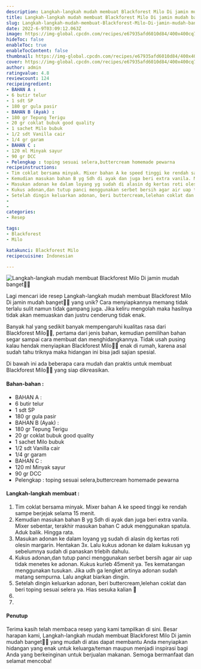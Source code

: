 ```yaml
---
description: Langkah-langkah mudah membuat Blackforest Milo Di jamin mudah banget"
title: Langkah-langkah mudah membuat Blackforest Milo Di jamin mudah banget
slug: Langkah-langkah-mudah-membuat-Blackforest-Milo-Di-jamin-mudah-banget
date: 2022-6-9T03:09:12.063Z
image: https://img-global.cpcdn.com/recipes/e67935afd6010d84/400x400cq70/photo.jpg
hideToc: false
enableToc: true
enableTocContent: false
thumbnail: https://img-global.cpcdn.com/recipes/e67935afd6010d84/400x400cq70/photo.jpg
cover: https://img-global.cpcdn.com/recipes/e67935afd6010d84/400x400cq70/photo.jpg
author: admin
ratingvalue: 4.8
reviewcount: 124
recipeingredient:
- BAHAN A :
- 6 butir telur
- 1 sdt SP
- 180 gr gula pasir
- BAHAN B (Ayak) :
- 180 gr Tepung Terigu
- 20 gr coklat bubuk good quality
- 1 sachet Milo bubuk
- 1/2 sdt Vanilla cair
- 1/4 gr garam
- BAHAN C :
- 120 ml Minyak sayur
- 90 gr DCC
- Pelengkap : toping sesuai selera,buttercream homemade pewarna
recipeinstructions:
- Tim coklat bersama minyak. Mixer bahan A ke speed tinggi ke rendah sampe berjejak selama 15 menit.
- Kemudian masukan bahan B yg Sdh di ayak dan juga beri extra vanila. Mixer sebentar, terakhir masukan bahan C aduk menggunakan spatula. Aduk balik. Hingga rata.
- Masukan adonan ke dalam loyang yg sudah di alasin dg kertas roti olesin margarin. Hentakan 3x. Lalu kukus adonan ke dalam kukusan yg sebelumnya sudah di panaskan trlebih dahulu.
- Kukus adonan,dan tutup panci menggunakan serbet bersih agar air uap tidak menetes ke adonan. Kukus kurleb 45menit ya. Tes kematangan menggunakan tusukan. Jika udh ga lengket artinya adonan sudah matang sempurna. Lalu angkat biarkan dingin.
- Setelah dingin keluarkan adonan, beri buttercream,lelehan coklat dan beri toping sesuai selera ya. Hias sesuka kalian 🥰
- 
- 
categories:
- Resep

tags:
- Blackforest
- Milo

katakunci: Blackforest Milo
recipecuisine: Indonesian

---
```


![Langkah-langkah mudah membuat Blackforest Milo Di jamin mudah banget👩‍🍳](https://img-global.cpcdn.com/recipes/e67935afd6010d84/400x400cq70/photo.jpg)

Lagi mencari ide resep Langkah-langkah mudah membuat Blackforest Milo Di jamin mudah banget👩‍🍳 yang unik? Cara menyiapkannya memang tidak terlalu sulit namun tidak gampang juga. Jika keliru mengolah maka hasilnya tidak akan memuaskan dan justru cenderung tidak enak.

Banyak hal yang sedikit banyak mempengaruhi kualitas rasa dari Blackforest Milo👩‍🍳, pertama dari jenis bahan, kemudian pemilihan bahan segar sampai cara membuat dan menghidangkannya. Tidak usah pusing kalau hendak menyiapkan Blackforest Milo👩‍🍳 enak di rumah, karena asal sudah tahu triknya maka hidangan ini bisa jadi sajian spesial.

Di bawah ini ada beberapa cara mudah dan praktis untuk membuat Blackforest Milo👩‍🍳 yang siap dikreasikan.

<!--inarticleads1-->

#### Bahan-bahan :

- BAHAN A :
- 6 butir telur
- 1 sdt SP
- 180 gr gula pasir
- BAHAN B (Ayak) :
- 180 gr Tepung Terigu
- 20 gr coklat bubuk good quality
- 1 sachet Milo bubuk
- 1/2 sdt Vanilla cair
- 1/4 gr garam
- BAHAN C :
- 120 ml Minyak sayur
- 90 gr DCC
- Pelengkap : toping sesuai selera,buttercream homemade pewarna

<!--inarticleads2-->

#### Langkah-langkah membuat :

1. Tim coklat bersama minyak. Mixer bahan A ke speed tinggi ke rendah sampe berjejak selama 15 menit.
1. Kemudian masukan bahan B yg Sdh di ayak dan juga beri extra vanila. Mixer sebentar, terakhir masukan bahan C aduk menggunakan spatula. Aduk balik. Hingga rata.
1. Masukan adonan ke dalam loyang yg sudah di alasin dg kertas roti olesin margarin. Hentakan 3x. Lalu kukus adonan ke dalam kukusan yg sebelumnya sudah di panaskan trlebih dahulu.
1. Kukus adonan,dan tutup panci menggunakan serbet bersih agar air uap tidak menetes ke adonan. Kukus kurleb 45menit ya. Tes kematangan menggunakan tusukan. Jika udh ga lengket artinya adonan sudah matang sempurna. Lalu angkat biarkan dingin.
1. Setelah dingin keluarkan adonan, beri buttercream,lelehan coklat dan beri toping sesuai selera ya. Hias sesuka kalian 🥰
1. 
1. 

#### Penutup

Terima kasih telah membaca resep yang kami tampilkan di sini. Besar harapan kami, Langkah-langkah mudah membuat Blackforest Milo Di jamin mudah banget👩‍🍳 yang mudah di atas dapat membantu Anda menyiapkan hidangan yang enak untuk keluarga/teman maupun menjadi inspirasi bagi Anda yang berkeinginan untuk berjualan makanan. Semoga bermanfaat dan selamat mencoba!